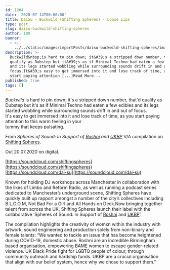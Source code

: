 ```yaml
---
id: 1204
date: '2020-07-14T00:00:00'
title: DaiSu - Buckwild (Shifting Spheres) - Loose Lips
type: post
slug: daisu-buckwild-shifting-spheres
author: 100
banner:
  - >-
    ../../static/images/importPosts/daisu-buckwild-shifting-spheres/image1204.jpeg
description: >-
  Buckwild&nbsp;is hard to pin down; it&#39;s a stripped down number, that&#39;d
  qualify as Dubstep but it&#39;s as if Minimal Techno had eaten a few edibles
  and its legs started wobbling while surrounding sounds drift in and out of
  focus.It&#39;s easy to get immersed into it and lose track of time, as you
  start paying attention [...]Read More...
published: true
tags: []
---
```

_Buckwild_ is hard to pin down; it's a stripped down number, that'd qualify as Dubstep but it's as if Minimal Techno had eaten a few edibles and its legs started wobbling while surrounding sounds drift in and out of focus.  
It's easy to get immersed into it and lose track of time, as you start paying attention to this warm feeling in your  
tummy that keeps pulsating.

From _Spheres of Sound: In Support of [Roshni](https://www.roshnibirmingham.org.uk/) and [UKBP](https://www.ukblackpride.org.uk/meet-the-team)_ V/A compilation on [Shifting Spheres](https://www.facebook.com/shiftingspheres).

Out 20.07.2020 on digital.

[https://soundcloud.com/shiftingspheres](https://soundcloud.com/shiftingspheres)  
[](https://soundcloud.com/dai-su)[https://soundcloud.com/dai-su](https://soundcloud.com/dai-su)

Known for holding DJ workshops across Manchester in collaboration with the likes of Limbo and Reform Radio, as well as running a podcast series dedicated to Manchester’s underground scene, Shifting Spheres have quickly built up rapport amongst a number of the city’s collectives including B.L.O.O.M, Not Bad For a Girl and All Hands on Deck.Now bringing together talent from across the UK, Shifting Spheres launch their label with the collaborative ‘Spheres of Sound: In Support of [Roshni](https://www.roshnibirmingham.org.uk/) and [UKBP](https://www.ukblackpride.org.uk/meet-the-team)’. 

The compilation highlights the creativity of womxn within the industry with artwork, sound engineering and production solely from non-binary and female talents: “We wanted to tackle an issue that has become heightened during COVID-19, domestic abuse. Roshni are an incredible Birmingham based organisation, empowering BAME women to escape gender-related violence. UK Black Pride fight for LGBTQ people of colour, through community outreach and hardship funds. UKBP are a crucial organisation that align with our belief system, hence why we chose to support them."